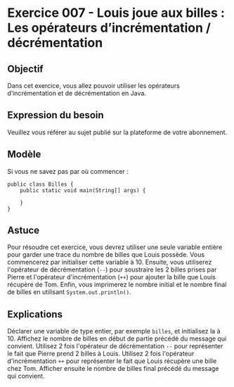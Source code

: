 # Exercice 007 - Louis joue aux billes : Les opérateurs d’incrémentation / décrémentation

## Objectif
Dans cet exercice, vous allez pouvoir utiliser les opérateurs d’incrémentation et de décrémentation en Java.

## Expression du besoin
Veuillez vous référer au sujet publié sur la plateforme de votre abonnement.

## Modèle
Si vous ne savez pas par où commencer :

    public class Billes {
        public static void main(String[] args) {
            
        }
    }

## Astuce
Pour résoudre cet exercice, vous devrez utiliser une seule variable entière pour garder une trace du nombre de billes que Louis possède.
Vous commencerez par initialiser cette variable à 10.
Ensuite, vous utiliserez l'opérateur de décrémentation (`--`) pour soustraire les 2 billes prises par Pierre et l'opérateur d'incrémentation (`++`) pour ajouter la bille que Louis récupère de Tom.
Enfin, vous imprimerez le nombre initial et le nombre final de billes en utilisant `System.out.println()`.

## Explications
Déclarer une variable de type entier, par exemple `billes`, et initialisez la à 10.
Affichez le nombre de billes en début de partie précédé du message qui convient.
Utilisez 2 fois l'opérateur de décrémentation `--` pour représenter le fait que Pierre prend 2 billes à Louis.
Utilisez 2 fois l'opérateur d'incrémentation `++` pour représenter le fait que Louis récupère une bille chez Tom.
Afficher ensuite le nombre de billes final précédé du message qui convient.